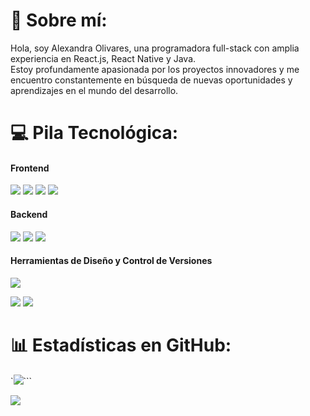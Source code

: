 
# 💫 Sobre mí:
Hola, soy Alexandra Olivares, una programadora full-stack con amplia experiencia en React.js, React Native y Java. <br/>Estoy profundamente apasionada por los proyectos innovadores y me encuentro constantemente en búsqueda de nuevas oportunidades y aprendizajes en el mundo del desarrollo.

# 💻 Pila Tecnológica:
#### Frontend
<img src="https://img.shields.io/badge/react%20-%2320232a.svg?&style=for-the-badge&logo=react&logoColor=%2361DAFB"/> <img src="https://img.shields.io/badge/react_native%20-%2320232a.svg?&style=for-the-badge&logo=react&logoColor=%2361DAFB"/> <img src="https://img.shields.io/badge/javascript%20-%23323330.svg?&style=for-the-badge&logo=javascript&logoColor=%23F7DF1E"/> <img src="https://img.shields.io/badge/typescript%20-%23007ACC.svg?&style=for-the-badge&logo=typescript&logoColor=white"/> 

#### Backend
<img src="https://img.shields.io/badge/java-%23ED8B00.svg?&style=for-the-badge&logo=java&logoColor=white"/> <img src="https://img.shields.io/badge/python%20-%2314354C.svg?&style=for-the-badge&logo=python&logoColor=white"/> <img src="https://img.shields.io/badge/c++%20-%2300599C.svg?&style=for-the-badge&logo=c%2B%2B&ogoColor=white"/>

#### Herramientas de Diseño y Control de Versiones
<img src="https://img.shields.io/badge/figma%20-%23F24E1E.svg?&style=for-the-badge&logo=figma&logoColor=white"/>

<img src="https://img.shields.io/badge/git%20-%23F05033.svg?&style=for-the-badge&logo=git&logoColor=white"/> <img src="https://img.shields.io/badge/github%20-%23121011.svg?&style=for-the-badge&logo=github&logoColor=white"/>


# 📊 Estadísticas en GitHub:
`![](https://github-readme-stats.vercel.app/api?username=alexandraoliv14&show_icons=true&theme=radical)```

![](https://github-readme-stats.vercel.app/api/top-langs/?username=alexandraoliv14&theme=radical&hide_border=false&include_all_commits=false&count_private=false&layout=compact)
